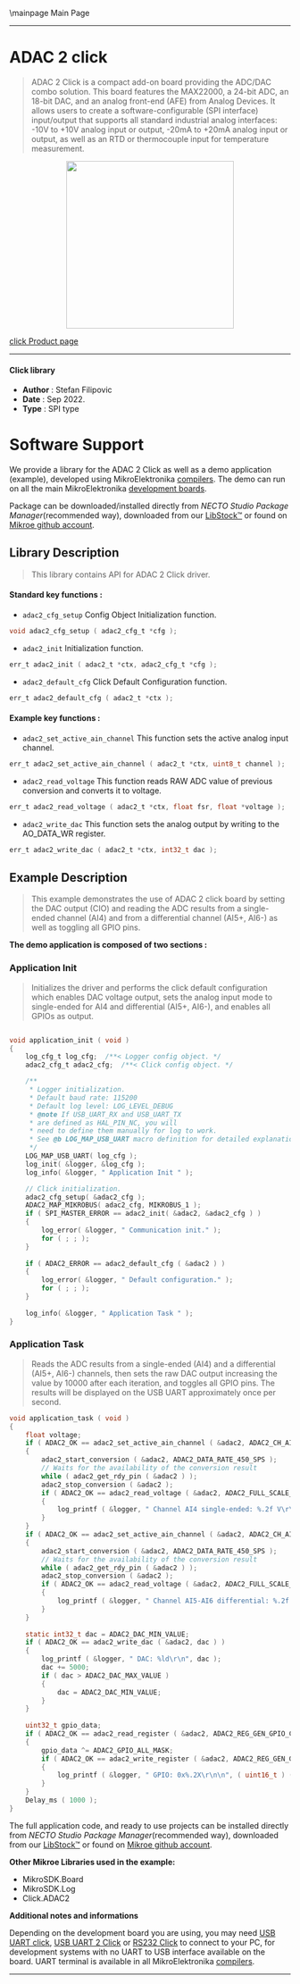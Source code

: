 \mainpage Main Page

---
# ADAC 2 click

> ADAC 2 Click is a compact add-on board providing the ADC/DAC combo solution. This board features the MAX22000, a 24-bit ADC, an 18-bit DAC, and an analog front-end (AFE) from Analog Devices. It allows users to create a software-configurable (SPI interface) input/output that supports all standard industrial analog interfaces: -10V to +10V analog input or output, -20mA to +20mA analog input or output, as well as an RTD or thermocouple input for temperature measurement.

<p align="center">
  <img src="https://download.mikroe.com/images/click_for_ide/adac2_click.png" height=300px>
</p>

[click Product page](https://www.mikroe.com/adac-2-click)

---


#### Click library

- **Author**        : Stefan Filipovic
- **Date**          : Sep 2022.
- **Type**          : SPI type


# Software Support

We provide a library for the ADAC 2 Click
as well as a demo application (example), developed using MikroElektronika
[compilers](https://www.mikroe.com/necto-studio).
The demo can run on all the main MikroElektronika [development boards](https://www.mikroe.com/development-boards).

Package can be downloaded/installed directly from *NECTO Studio Package Manager*(recommended way), downloaded from our [LibStock&trade;](https://libstock.mikroe.com) or found on [Mikroe github account](https://github.com/MikroElektronika/mikrosdk_click_v2/tree/master/clicks).

## Library Description

> This library contains API for ADAC 2 Click driver.

#### Standard key functions :

- `adac2_cfg_setup` Config Object Initialization function.
```c
void adac2_cfg_setup ( adac2_cfg_t *cfg );
```

- `adac2_init` Initialization function.
```c
err_t adac2_init ( adac2_t *ctx, adac2_cfg_t *cfg );
```

- `adac2_default_cfg` Click Default Configuration function.
```c
err_t adac2_default_cfg ( adac2_t *ctx );
```

#### Example key functions :

- `adac2_set_active_ain_channel` This function sets the active analog input channel. 
```c
err_t adac2_set_active_ain_channel ( adac2_t *ctx, uint8_t channel );
```

- `adac2_read_voltage` This function reads RAW ADC value of previous conversion and converts it to voltage. 
```c
err_t adac2_read_voltage ( adac2_t *ctx, float fsr, float *voltage );
```

- `adac2_write_dac` This function sets the analog output by writing to the AO_DATA_WR register. 
```c
err_t adac2_write_dac ( adac2_t *ctx, int32_t dac );
```

## Example Description

> This example demonstrates the use of ADAC 2 click board by setting the DAC output (CIO)
and reading the ADC results from a single-ended channel (AI4) and from a differential
channel (AI5+, AI6-) as well as toggling all GPIO pins.

**The demo application is composed of two sections :**

### Application Init

> Initializes the driver and performs the click default configuration which enables
DAC voltage output, sets the analog input mode to single-ended for AI4 and
differential (AI5+, AI6-), and enables all GPIOs as output.

```c

void application_init ( void )
{
    log_cfg_t log_cfg;  /**< Logger config object. */
    adac2_cfg_t adac2_cfg;  /**< Click config object. */

    /** 
     * Logger initialization.
     * Default baud rate: 115200
     * Default log level: LOG_LEVEL_DEBUG
     * @note If USB_UART_RX and USB_UART_TX 
     * are defined as HAL_PIN_NC, you will 
     * need to define them manually for log to work. 
     * See @b LOG_MAP_USB_UART macro definition for detailed explanation.
     */
    LOG_MAP_USB_UART( log_cfg );
    log_init( &logger, &log_cfg );
    log_info( &logger, " Application Init " );

    // Click initialization.
    adac2_cfg_setup( &adac2_cfg );
    ADAC2_MAP_MIKROBUS( adac2_cfg, MIKROBUS_1 );
    if ( SPI_MASTER_ERROR == adac2_init( &adac2, &adac2_cfg ) )
    {
        log_error( &logger, " Communication init." );
        for ( ; ; );
    }
    
    if ( ADAC2_ERROR == adac2_default_cfg ( &adac2 ) )
    {
        log_error( &logger, " Default configuration." );
        for ( ; ; );
    }
    
    log_info( &logger, " Application Task " );
}

```

### Application Task

> Reads the ADC results from a single-ended (AI4) and a differential (AI5+, AI6-) channels,
then sets the raw DAC output increasing the value by 10000 after each iteration, and toggles
all GPIO pins. The results will be displayed on the USB UART approximately once per second.

```c
void application_task ( void )
{
    float voltage;
    if ( ADAC2_OK == adac2_set_active_ain_channel ( &adac2, ADAC2_CH_AI4_SINGLE_ENDED ) )
    {
        adac2_start_conversion ( &adac2, ADAC2_DATA_RATE_450_SPS );
        // Waits for the availability of the conversion result
        while ( adac2_get_rdy_pin ( &adac2 ) );
        adac2_stop_conversion ( &adac2 );
        if ( ADAC2_OK == adac2_read_voltage ( &adac2, ADAC2_FULL_SCALE_RANGE_12p5V, &voltage ) )
        {
            log_printf ( &logger, " Channel AI4 single-ended: %.2f V\r\n", voltage );
        }
    }
    if ( ADAC2_OK == adac2_set_active_ain_channel ( &adac2, ADAC2_CH_AI5_AI6_DIFFERENTIAL_25V ) )
    {
        adac2_start_conversion ( &adac2, ADAC2_DATA_RATE_450_SPS );
        // Waits for the availability of the conversion result
        while ( adac2_get_rdy_pin ( &adac2 ) );
        adac2_stop_conversion ( &adac2 );
        if ( ADAC2_OK == adac2_read_voltage ( &adac2, ADAC2_FULL_SCALE_RANGE_25V, &voltage ) )
        {
            log_printf ( &logger, " Channel AI5-AI6 differential: %.2f V\r\n", voltage );
        }
    }
    
    static int32_t dac = ADAC2_DAC_MIN_VALUE;
    if ( ADAC2_OK == adac2_write_dac ( &adac2, dac ) )
    {
        log_printf ( &logger, " DAC: %ld\r\n", dac );
        dac += 5000;
        if ( dac > ADAC2_DAC_MAX_VALUE )
        {
            dac = ADAC2_DAC_MIN_VALUE;
        }
    }
    
    uint32_t gpio_data;
    if ( ADAC2_OK == adac2_read_register ( &adac2, ADAC2_REG_GEN_GPIO_CTRL, &gpio_data ) )
    {
        gpio_data ^= ADAC2_GPIO_ALL_MASK;
        if ( ADAC2_OK == adac2_write_register ( &adac2, ADAC2_REG_GEN_GPIO_CTRL, gpio_data ) )
        {
            log_printf ( &logger, " GPIO: 0x%.2X\r\n\n", ( uint16_t ) ( gpio_data & ADAC2_GPIO_ALL_MASK ) );
        }
    }
    Delay_ms ( 1000 );
}
```

The full application code, and ready to use projects can be installed directly from *NECTO Studio Package Manager*(recommended way), downloaded from our [LibStock&trade;](https://libstock.mikroe.com) or found on [Mikroe github account](https://github.com/MikroElektronika/mikrosdk_click_v2/tree/master/clicks).

**Other Mikroe Libraries used in the example:**

- MikroSDK.Board
- MikroSDK.Log
- Click.ADAC2

**Additional notes and informations**

Depending on the development board you are using, you may need
[USB UART click](https://www.mikroe.com/usb-uart-click),
[USB UART 2 Click](https://www.mikroe.com/usb-uart-2-click) or
[RS232 Click](https://www.mikroe.com/rs232-click) to connect to your PC, for
development systems with no UART to USB interface available on the board. UART
terminal is available in all MikroElektronika
[compilers](https://shop.mikroe.com/compilers).

---
